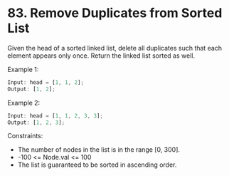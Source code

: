 # 83. Remove Duplicates from Sorted List

Given the head of a sorted linked list, delete all duplicates such that each element appears only once. Return the linked list sorted as well.

Example 1:

```js
Input: head = [1, 1, 2];
Output: [1, 2];
```

Example 2:

```js
Input: head = [1, 1, 2, 3, 3];
Output: [1, 2, 3];
```

Constraints:

- The number of nodes in the list is in the range [0, 300].
- -100 <= Node.val <= 100
- The list is guaranteed to be sorted in ascending order.
